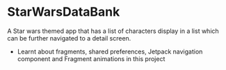 # StarWarsDataBank
A Star wars themed app that has a list of characters display in a list which can be further navigated to a detail screen.
- Learnt about fragments, shared preferences, Jetpack navigation component and Fragment animations in this project
